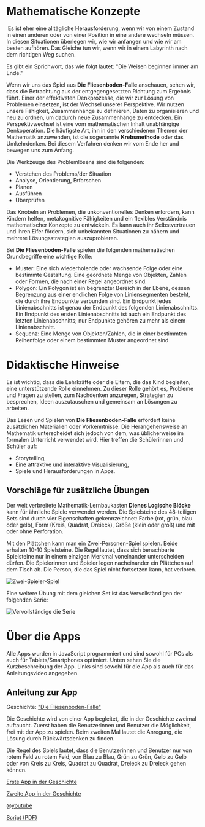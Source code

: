 # Mathematische Konzepte
​
Es ist eher eine alltägliche Herausforderung, wenn wir von einem Zustand in einen anderen oder von einer Position in eine andere wechseln müssen. In diesen Situationen überlegen wir, wie wir anfangen und wie wir am besten aufhören. Das Gleiche tun wir, wenn wir in einem Labyrinth nach dem richtigen Weg suchen. 

Es gibt ein Sprichwort, das wie folgt lautet: "Die Weisen beginnen immer am Ende." 

Wenn wir uns das Spiel aus **Die Fliesenboden-Falle** anschauen, sehen wir, dass die Betrachtung aus der entgegengesetzten Richtung zum Ergebnis führt. Einer der effektivsten Denkprozesse, die wir zur Lösung von Problemen einsetzen, ist der Wechsel unserer Perspektive. Wir nutzen unsere Fähigkeit, Zusammenhänge zu definieren, Daten zu organisieren und neu zu ordnen, um dadurch neue Zusammenhänge zu entdecken. Ein Perspektivwechsel ist eine vom mathematischen Inhalt unabhängige Denkoperation. Die häufigste Art, ihn in den verschiedenen Themen der Mathematik anzuwenden, ist die sogenannte **Krebsmethode** oder das Umkehrdenken. Bei diesem Verfahren denken wir vom Ende her und bewegen uns zum Anfang. 

Die Werkzeuge des Problemlösens sind die folgenden:
+ Verstehen des Problems/der Situation
+ Analyse, Orientierung, Erforschen
+ Planen
+ Ausführen
+ Überprüfen

Das Knobeln an Problemen, die unkonventionelles Denken erfordern, kann Kindern helfen, metakognitive Fähigkeiten und ein flexibles Verständnis mathematischer Konzepte zu entwickeln. Es kann auch ihr Selbstvertrauen und ihren Eifer fördern, sich unbekannten Situationen zu nähern und mehrere Lösungsstrategien auszuprobieren.

Bei **Die Fliesenboden-Falle** spielen die folgenden mathematischen Grundbegriffe eine wichtige Rolle:
+ Muster: Eine sich wiederholende oder wachsende Folge oder eine bestimmte Gestaltung. Eine geordnete Menge von Objekten, Zahlen oder Formen, die nach einer Regel angeordnet sind.
+ Polygon: Ein Polygon ist ein begrenzter Bereich in der Ebene, dessen Begrenzung aus einer endlichen Folge von Liniensegmenten besteht, die durch ihre Endpunkte verbunden sind. Ein Endpunkt jedes Linienabschnitts ist genau der Endpunkt des folgenden Linienabschnitts. Ein Endpunkt des ersten Linienabschnitts ist auch ein Endpunkt des letzten Linienabschnitts; nur Endpunkte gehören zu mehr als einem Linienabschnitt.
+ Sequenz: Eine Menge von Objekten/Zahlen, die in einer bestimmten Reihenfolge oder einem bestimmten Muster angeordnet sind

# Didaktische Hinweise

Es ist wichtig, dass die Lehrkräfte oder die Eltern, die das Kind begleiten, eine unterstützende Rolle einnehmen. Zu dieser Rolle gehört es, Probleme und Fragen zu stellen, zum Nachdenken anzuregen, Strategien zu besprechen, Ideen auszutauschen und gemeinsam an Lösungen zu arbeiten.

Das Lesen und Spielen von **Die Fliesenboden-Falle** erfordert keine zusätzlichen Materialien oder Vorkenntnisse. 
Die Herangehensweise an Mathematik unterscheidet sich jedoch von dem, was üblicherweise im formalen Unterricht verwendet wird. Hier treffen die Schülerinnen und Schüler auf:
+ Storytelling,
+ Eine attraktive und interaktive Visualisierung,
+ Spiele und Herausforderungen in Apps.


## Vorschläge für zusätzliche Übungen
Der weit verbreitete Mathematik-Lernbaukasten **Dienes Logische Blöcke** kann für ähnliche Spiele verwendet werden. Die Spielsteine des 48-teiligen Sets sind durch vier Eigenschaften gekennzeichnet: Farbe (rot, grün, blau oder gelb), Form (Kreis, Quadrat, Dreieck), Größe (klein oder groß) und mit oder ohne Perforation.

Mit den Plättchen kann man ein Zwei-Personen-Spiel spielen. Beide erhalten 10-10 Spielsteine. Die Regel lautet, dass sich benachbarte Spielsteine nur in einem einzigen Merkmal voneinander unterscheiden dürfen. Die Spielerinnen und Spieler legen nacheinander ein Plättchen auf dem Tisch ab. Die Person, die das Spiel nicht fortsetzen kann, hat verloren. 

![Zwei-Spieler-Spiel](/stories/logi-2/img/dienes1.png)

Eine weitere Übung mit dem gleichen Set ist das Vervollständigen der folgenden Serie:

![Vervollständige die Serie](/stories/logi-2/img/dienes2.png)

# Über die Apps

Alle Apps wurden in JavaScript programmiert und sind sowohl für PCs als auch für Tablets/Smartphones optimiert. Unten sehen Sie die Kurzbeschreibung der App. Links sind sowohl für die App als auch für das Anleitungsvideo angegeben. 

## Anleitung zur App ## 

Geschichte: ["Die Fliesenboden-Falle"]($HUB_URL/story/the-tiled-floor-trap/)

Die Geschichte wird von einer App begleitet, die in der Geschichte zweimal auftaucht. Zuerst haben die Benutzerinnen und Benutzer die Möglichkeit, frei mit der App zu spielen. Beim zweiten Mal lautet die Anregung, die Lösung durch Rückwärtsdenken zu finden.

Die Regel des Spiels lautet, dass die Benutzerinnen und Benutzer nur von rotem Feld zu rotem Feld, von Blau zu Blau, Grün zu Grün, Gelb zu Gelb oder von Kreis zu Kreis, Quadrat zu Quadrat, Dreieck zu Dreieck gehen können.

[Erste App in der Geschichte]($HUB_URL/story/the-tiled-floor-trap/?actionLink=firstGame)

[Zweite App in der Geschichte]($HUB_URL/story/the-tiled-floor-trap/?actionLink=secondGame)


@[youtube](ORR614pbLzk)

[Script (PDF)](/stories/logi-2/transcripts/Script2.pdf)